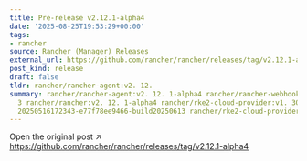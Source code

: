 ```yaml
---
title: Pre-release v2.12.1-alpha4
date: '2025-08-25T19:53:29+00:00'
tags:
- rancher
source: Rancher (Manager) Releases
external_url: https://github.com/rancher/rancher/releases/tag/v2.12.1-alpha4
post_kind: release
draft: false
tldr: rancher/rancher-agent:v2. 12.
summary: rancher/rancher-agent:v2. 12. 1-alpha4 rancher/rancher-webhook:v0. 8. 1-rc.
  3 rancher/rancher:v2. 12. 1-alpha4 rancher/rke2-cloud-provider:v1. 30. 13-rc1. 0.
  20250516172343-e77f78ee9466-build20250613 rancher/rke2-cloud-provider:v1.
---
```

Open the original post ↗ https://github.com/rancher/rancher/releases/tag/v2.12.1-alpha4
